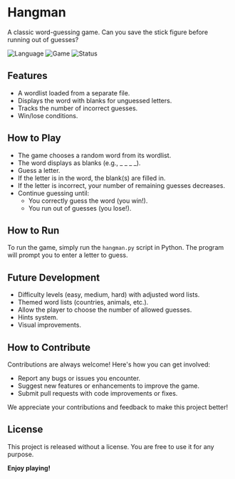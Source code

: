 # Hangman

A classic word-guessing game. Can you save the stick figure before running out of guesses?

![Language](https://img.shields.io/badge/Language-Python-blue)
![Game](https://img.shields.io/badge/Game-Hangman-orange)
![Status](https://img.shields.io/badge/Status-Complete-green)

## Features

- A wordlist loaded from a separate file.
- Displays the word with blanks for unguessed letters.
- Tracks the number of incorrect guesses.
- Win/lose conditions.

## How to Play

- The game chooses a random word from its wordlist.
- The word displays as blanks (e.g., _ _ _ _).
- Guess a letter.
- If the letter is in the word, the blank(s) are filled in.
- If the letter is incorrect, your number of remaining guesses decreases.
- Continue guessing until:
    - You correctly guess the word (you win!).
    - You run out of guesses (you lose!).

## How to Run

To run the game, simply run the `hangman.py` script in Python. The program will prompt you to enter a letter to guess.

## Future Development

- Difficulty levels (easy, medium, hard) with adjusted word lists.
- Themed word lists (countries, animals, etc.).
- Allow the player to choose the number of allowed guesses.
- Hints system.
- Visual improvements.

## How to Contribute

Contributions are always welcome! Here's how you can get involved:

- Report any bugs or issues you encounter.
- Suggest new features or enhancements to improve the game.
- Submit pull requests with code improvements or fixes.

We appreciate your contributions and feedback to make this project better!

## License

This project is released without a license. You are free to use it for any purpose.

**Enjoy playing!**
